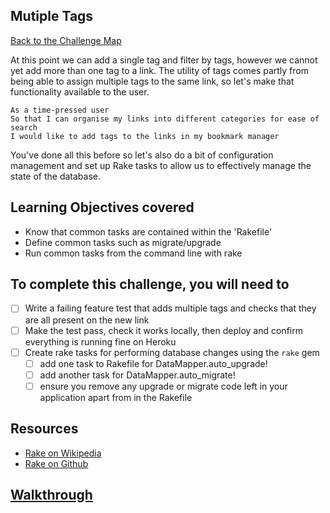 ## Mutiple Tags

[Back to the Challenge Map](00_challenge_map.md)

At this point we can add a single tag and filter by tags, however we cannot yet add more than one tag to a link.  The utility of tags comes partly from being able to assign multiple tags to the same link, so let's make that functionality available to the user.

```
As a time-pressed user
So that I can organise my links into different categories for ease of search
I would like to add tags to the links in my bookmark manager
```

You've done all this before so let's also do a bit of configuration management and set up Rake tasks to allow us to effectively manage the state of the database.

## Learning Objectives covered

* Know that common tasks are contained within the 'Rakefile'
* Define common tasks such as migrate/upgrade
* Run common tasks from the command line with rake

## To complete this challenge, you will need to

- [ ] Write a failing feature test that adds multiple tags and checks that they are all present on the new link
- [ ] Make the test pass, check it works locally, then deploy and confirm everything is running fine on Heroku
- [ ] Create rake tasks for performing database changes using the `rake` gem
  - [ ] add one task to Rakefile for DataMapper.auto_upgrade!
  - [ ] add another task for DataMapper.auto_migrate!
  - [ ] ensure you remove any upgrade or migrate code left in your application apart from in the Rakefile

## Resources

* [Rake on Wikipedia](https://en.wikipedia.org/wiki/Rake_(software))
* [Rake on Github](https://github.com/ruby/rake)

## [Walkthrough](walkthroughs/17.md)
